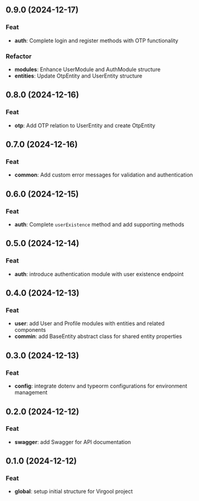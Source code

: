 ## 0.9.0 (2024-12-17)

### Feat

- **auth**: Complete login and register methods with OTP functionality

### Refactor

- **modules**: Enhance UserModule and AuthModule structure
- **entities**: Update OtpEntity and UserEntity structure

## 0.8.0 (2024-12-16)

### Feat

- **otp**: Add OTP relation to UserEntity and create OtpEntity

## 0.7.0 (2024-12-16)

### Feat

- **common**: Add custom error messages for validation and authentication

## 0.6.0 (2024-12-15)

### Feat

- **auth**: Complete `userExistence` method and add supporting methods

## 0.5.0 (2024-12-14)

### Feat

- **auth**: introduce authentication module with user existence endpoint

## 0.4.0 (2024-12-13)

### Feat

- **user**: add User and Profile modules with entities and related components
- **commin**: add BaseEntity abstract class for shared entity properties

## 0.3.0 (2024-12-13)

### Feat

- **config**: integrate dotenv and typeorm configurations for environment management

## 0.2.0 (2024-12-12)

### Feat

- **swagger**: add Swagger for API documentation

## 0.1.0 (2024-12-12)

### Feat

- **global**: setup initial structure for Virgool project
